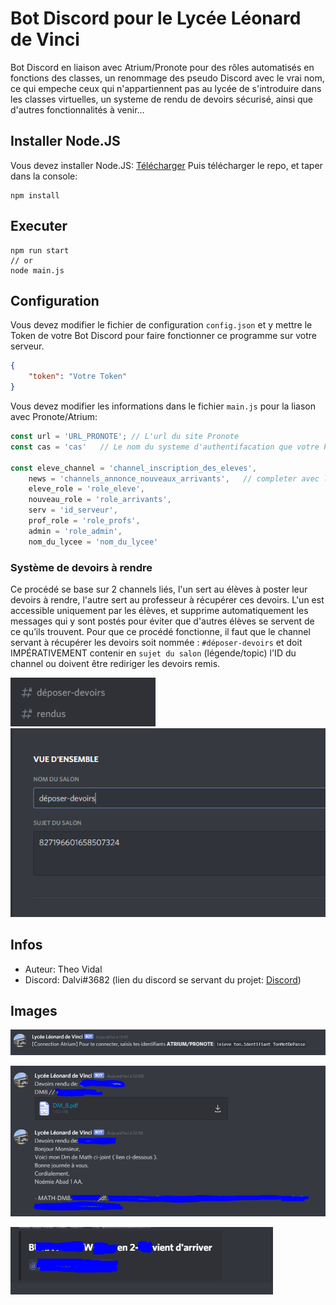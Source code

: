 # Bot Discord pour le Lycée Léonard de Vinci
Bot Discord en liaison avec Atrium/Pronote pour des rôles automatisés en fonctions des classes, un renommage des pseudo Discord avec le vrai nom, ce qui empeche ceux qui n'appartiennent pas au lycée de s'introduire dans les classes virtuelles, un systeme de rendu de devoirs sécurisé, ainsi que d'autres fonctionnalités à venir...


## Installer Node.JS
Vous devez installer Node.JS: [Télécharger](https://nodejs.org/en/download/)
Puis télécharger le repo,
et taper dans la console:
```
npm install
```

## Executer
```
npm run start
// or
node main.js
```

## Configuration
Vous devez modifier le fichier de configuration `config.json` et y mettre le Token de votre Bot Discord pour faire fonctionner ce programme sur votre serveur.
```json
{
	"token": "Votre Token"
}
```

Vous devez modifier les informations dans le fichier `main.js` pour la liason avec Pronote/Atrium:

```js
const url = 'URL_PRONOTE'; // L'url du site Pronote
const cas = 'cas'	// Le nom du systeme d'authentifacation que votre Pronote utilise, pour le trouver: https://github.com/Litarvan/pronote-api#comptes-r%C3%A9gion-support%C3%A9s

const eleve_channel = 'channel_inscription_des_eleves',
    news = 'channels_annonce_nouveaux_arrivants',	// completer avec les ID correspondants
    eleve_role = 'role_eleve',
    nouveau_role = 'role_arrivants',
    serv = 'id_serveur',
    prof_role = 'role_profs',
    admin = 'role_admin',
    nom_du_lycee = 'nom_du_lycee'

```

### Système de devoirs à rendre
Ce procédé se base sur 2 channels liés, l'un sert au élèves à poster leur devoirs à rendre, l'autre sert au professeur à récupérer ces devoirs.
L'un est accessible uniquement par les élèves, et supprime automatiquement les messages qui y sont postés pour éviter que d'autres élèves se servent de ce qu’ils trouvent.
Pour que ce procédé fonctionne, il faut que le channel servant à récupérer les devoirs soit nommée : `#déposer-devoirs` et doit IMPÉRATIVEMENT contenir en `sujet du salon` (légende/topic) l'ID du channel ou doivent être rediriger les devoirs remis.


![channels devoirs](https://raw.githubusercontent.com/Dalvii/discord-lycee-leonard-de-vinci/main/img/4.PNG)
![channels settings](https://raw.githubusercontent.com/Dalvii/discord-lycee-leonard-de-vinci/main/img/5.PNG)

## Infos
- Auteur: Theo Vidal
- Discord: Dalvi#3682 (lien du discord se servant du projet: [Discord](https://discord.gg/WeqJtQcADk))

## Images
![Atrium Setup](https://raw.githubusercontent.com/Dalvii/discord-lycee-leonard-de-vinci/main/img/3.PNG)

![Rendu devoirs](https://raw.githubusercontent.com/Dalvii/discord-lycee-leonard-de-vinci/main/img/2.PNG)

![Arrivants](https://raw.githubusercontent.com/Dalvii/discord-lycee-leonard-de-vinci/main/img/1.PNG)
